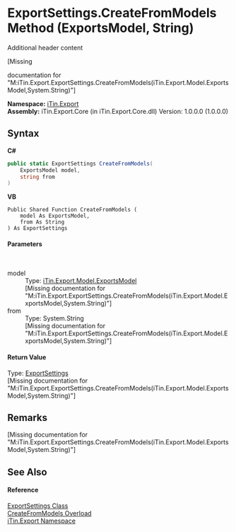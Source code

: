 # ExportSettings.CreateFromModels Method (ExportsModel, String)
Additional header content 

\[Missing <summary> documentation for "M:iTin.Export.ExportSettings.CreateFromModels(iTin.Export.Model.ExportsModel,System.String)"\]

**Namespace:**&nbsp;<a href="3fffd16d-e8dd-a992-537b-8b7ec294fc13">iTin.Export</a><br />**Assembly:**&nbsp;iTin.Export.Core (in iTin.Export.Core.dll) Version: 1.0.0.0 (1.0.0.0)

## Syntax

**C#**<br />
``` C#
public static ExportSettings CreateFromModels(
	ExportsModel model,
	string from
)
```

**VB**<br />
``` VB
Public Shared Function CreateFromModels ( 
	model As ExportsModel,
	from As String
) As ExportSettings
```


#### Parameters
&nbsp;<dl><dt>model</dt><dd>Type: <a href="c5606475-afec-0e56-1277-644804e4b2ce">iTin.Export.Model.ExportsModel</a><br />\[Missing <param name="model"/> documentation for "M:iTin.Export.ExportSettings.CreateFromModels(iTin.Export.Model.ExportsModel,System.String)"\]</dd><dt>from</dt><dd>Type: System.String<br />\[Missing <param name="from"/> documentation for "M:iTin.Export.ExportSettings.CreateFromModels(iTin.Export.Model.ExportsModel,System.String)"\]</dd></dl>

#### Return Value
Type: <a href="d8d655e9-5d05-0438-ab78-0c8d4761dd06">ExportSettings</a><br />\[Missing <returns> documentation for "M:iTin.Export.ExportSettings.CreateFromModels(iTin.Export.Model.ExportsModel,System.String)"\]

## Remarks
\[Missing <remarks> documentation for "M:iTin.Export.ExportSettings.CreateFromModels(iTin.Export.Model.ExportsModel,System.String)"\]

## See Also


#### Reference
<a href="d8d655e9-5d05-0438-ab78-0c8d4761dd06">ExportSettings Class</a><br /><a href="308b41dd-1108-609c-e924-2bcc5d4975ca">CreateFromModels Overload</a><br /><a href="3fffd16d-e8dd-a992-537b-8b7ec294fc13">iTin.Export Namespace</a><br />